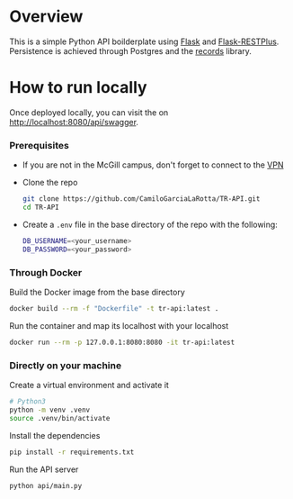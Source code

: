 # Overview

This is a simple Python API boilderplate
using [Flask](http://flask.pocoo.org/) and [Flask-RESTPlus](https://flask-restplus.readthedocs.io/en/stable/).  
Persistence is achieved through Postgres and the [records](https://github.com/kennethreitz/records) library.


# How to run locally

Once deployed locally, you can visit the on [http://localhost:8080/api/swagger](http://localhost:5000/api/swagger).

### Prerequisites
 - If you are not in the McGill campus, don't forget to connect to the [VPN](http://kb.mcgill.ca/kb/?ArticleId=1212&source=article&c=12&cid=2#tab:homeTab:crumb:8:artId:1212:src:article)
 - Clone the repo
 
    ```bash
    git clone https://github.com/CamiloGarciaLaRotta/TR-API.git
    cd TR-API
   ```
 - Create a `.env` file in the base directory of the repo with the following:
 
    ```bash
    DB_USERNAME=<your_username>
    DB_PASSWORD=<your_password>
    ```

### Through Docker

Build the Docker image from the base directory

```bash
docker build --rm -f "Dockerfile" -t tr-api:latest .
```

Run the container and map its localhost with your localhost
```bash
docker run --rm -p 127.0.0.1:8080:8080 -it tr-api:latest
```

### Directly on your machine

Create a virtual environment and activate it
```bash
# Python3
python -m venv .venv
source .venv/bin/activate
```

Install the dependencies

```bash
pip install -r requirements.txt
```

Run the API server

```bash
python api/main.py
```
